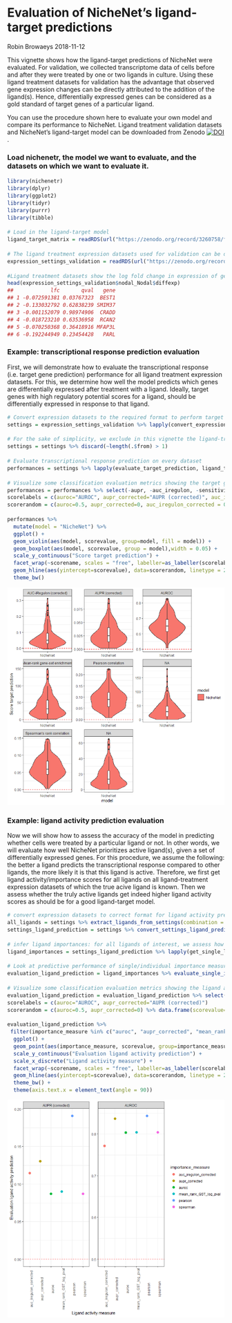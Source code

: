 Evaluation of NicheNet’s ligand-target predictions
================
Robin Browaeys
2018-11-12

<!-- github markdown built using 
rmarkdown::render("vignettes/model_evaluation.Rmd", output_format = "github_document")
-->

This vignette shows how the ligand-target predictions of NicheNet were
evaluated. For validation, we collected transcriptome data of cells
before and after they were treated by one or two ligands in culture.
Using these ligand treatment datasets for validation has the advantage
that observed gene expression changes can be directly attributed to the
addition of the ligand(s). Hence, differentially expressed genes can be
considered as a gold standard of target genes of a particular ligand.

You can use the procedure shown here to evaluate your own model and
compare its performance to NicheNet. Ligand treatment validation
datasets and NicheNet’s ligand-target model can be downloaded from
Zenodo
[![DOI](https://zenodo.org/badge/DOI/10.5281/zenodo.3260758.svg)](https://doi.org/10.5281/zenodo.3260758).

### Load nichenetr, the model we want to evaluate, and the datasets on which we want to evaluate it.

``` r
library(nichenetr)
library(dplyr)
library(ggplot2)
library(tidyr)
library(purrr)
library(tibble)

# Load in the ligand-target model
ligand_target_matrix = readRDS(url("https://zenodo.org/record/3260758/files/ligand_target_matrix.rds"))

# The ligand treatment expression datasets used for validation can be downloaded from Zenodo:
expression_settings_validation = readRDS(url("https://zenodo.org/record/3260758/files/expression_settings.rds"))

#Ligand treatment datasets show the log fold change in expression of genes after treatment with one or more specific ligands. Here: example for the ligand NODAL:
head(expression_settings_validation$nodal_Nodal$diffexp)
##            lfc       qval   gene
## 1 -0.072591381 0.03767323  BEST1
## 2 -0.133032792 0.62838239 SMIM37
## 3 -0.001152079 0.98974906  CRADD
## 4 -0.018723210 0.63536958  RCAN2
## 5 -0.070250368 0.36418916 MFAP3L
## 6 -0.192244949 0.23454428   PARL
```

### Example: transcriptional response prediction evaluation

First, we will demonstrate how to evaluate the transcriptional response
(i.e. target gene prediction) performance for all ligand treatment
expression datasets. For this, we determine how well the model predicts
which genes are differentially expressed after treatment with a ligand.
Ideally, target genes with high regulatory potential scores for a
ligand, should be differentially expressed in response to that
ligand.

``` r
# Convert expression datasets to the required format to perform target gene prediction
settings = expression_settings_validation %>% lapply(convert_expression_settings_evaluation)

# For the sake of simplicity, we exclude in this vignette the ligand-treatment datasets profiling the response to multiple ligands. To see how to build a ligand-target model with target predictions for multiple ligands at once: see vignette [Construction of NicheNet's ligand-target model](vignettes/model_construction.md): `vignette("model_construction", package="nichenetr")`.
settings = settings %>% discard(~length(.$from) > 1)

# Evaluate transcriptional response prediction on every dataset
performances = settings %>% lapply(evaluate_target_prediction, ligand_target_matrix) %>% bind_rows()

# Visualize some classification evaluation metrics showing the target gene prediction performance
performances = performances %>% select(-aupr, -auc_iregulon, -sensitivity_roc, -specificity_roc) %>% gather(key = scorename, value = scorevalue, auroc:spearman)
scorelabels = c(auroc="AUROC", aupr_corrected="AUPR (corrected)", auc_iregulon_corrected = "AUC-iRegulon (corrected)",pearson = "Pearson correlation", spearman = "Spearman's rank correlation",mean_rank_GST_log_pval = "Mean-rank gene-set enrichment")
scorerandom = c(auroc=0.5, aupr_corrected=0, auc_iregulon_corrected = 0, pearson = 0, spearman = 0,mean_rank_GST_log_pval = 0) %>% data.frame(scorevalue=.) %>% rownames_to_column("scorename")

performances %>%
  mutate(model = "NicheNet") %>%
  ggplot() +
  geom_violin(aes(model, scorevalue, group=model, fill = model)) +
  geom_boxplot(aes(model, scorevalue, group = model),width = 0.05) +
  scale_y_continuous("Score target prediction") +
  facet_wrap(~scorename, scales = "free", labeller=as_labeller(scorelabels)) +
  geom_hline(aes(yintercept=scorevalue), data=scorerandom, linetype = 2, color = "red") +
  theme_bw()
```

![](model_evaluation_files/figure-gfm/unnamed-chunk-2-1.png)<!-- -->

### Example: ligand activity prediction evaluation

Now we will show how to assess the accuracy of the model in predicting
whether cells were treated by a particular ligand or not. In other
words, we will evaluate how well NicheNet prioritizes active ligand(s),
given a set of differentially expressed genes. For this procedure, we
assume the following: the better a ligand predicts the transcriptional
response compared to other ligands, the more likely it is that this
ligand is active. Therefore, we first get ligand activity/importance
scores for all ligands on all ligand-treatment expression datasets of
which the true acive ligand is known. Then we assess whether the truly
active ligands get indeed higher ligand activity scores as should be for
a good ligand-target
model.

``` r
# convert expression datasets to correct format for ligand activity prediction
all_ligands = settings %>% extract_ligands_from_settings(combination = FALSE) %>% unlist()
settings_ligand_prediction = settings %>% convert_settings_ligand_prediction(all_ligands = all_ligands, validation = TRUE)

# infer ligand importances: for all ligands of interest, we assess how well a ligand explains the differential expression in a specific datasets (and we do this for all datasets).
ligand_importances = settings_ligand_prediction %>% lapply(get_single_ligand_importances,ligand_target_matrix) %>% bind_rows()

# Look at predictive performance of single/individual importance measures to predict ligand activity: of all ligands tested, the ligand that is truly active in a dataset should get the highest activity score (i.e. best target gene prediction performance)
evaluation_ligand_prediction = ligand_importances %>% evaluate_single_importances_ligand_prediction(normalization = "median")

# Visualize some classification evaluation metrics showing the ligand activity prediction performance
evaluation_ligand_prediction = evaluation_ligand_prediction %>% select(-aupr, -sensitivity_roc, -specificity_roc, -pearson, -spearman, -mean_rank_GST_log_pval) %>% gather(key = scorename, value = scorevalue, auroc:aupr_corrected)
scorelabels = c(auroc="AUROC", aupr_corrected="AUPR (corrected)")
scorerandom = c(auroc=0.5, aupr_corrected=0) %>% data.frame(scorevalue=.) %>% rownames_to_column("scorename")

evaluation_ligand_prediction %>%
 filter(importance_measure %in% c("auroc", "aupr_corrected", "mean_rank_GST_log_pval", "auc_iregulon_corrected", "pearson", "spearman")) %>%
  ggplot() +
  geom_point(aes(importance_measure, scorevalue, group=importance_measure, color = importance_measure), size = 3) +
  scale_y_continuous("Evaluation ligand activity prediction") +
  scale_x_discrete("Ligand activity measure") +
  facet_wrap(~scorename, scales = "free", labeller=as_labeller(scorelabels)) +
  geom_hline(aes(yintercept=scorevalue), data=scorerandom, linetype = 2, color = "red") +
  theme_bw() +
  theme(axis.text.x = element_text(angle = 90))
```

![](model_evaluation_files/figure-gfm/unnamed-chunk-3-1.png)<!-- -->
